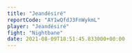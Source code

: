 ```yaml
---
title: "Jeandésiré"
reportCode: "AY1wQfdJ3FnWykmL"
player: "Jeandésiré"
fight: "Nightbane"
date: 2021-08-09T18:51:45.833000+00:00
---
```

